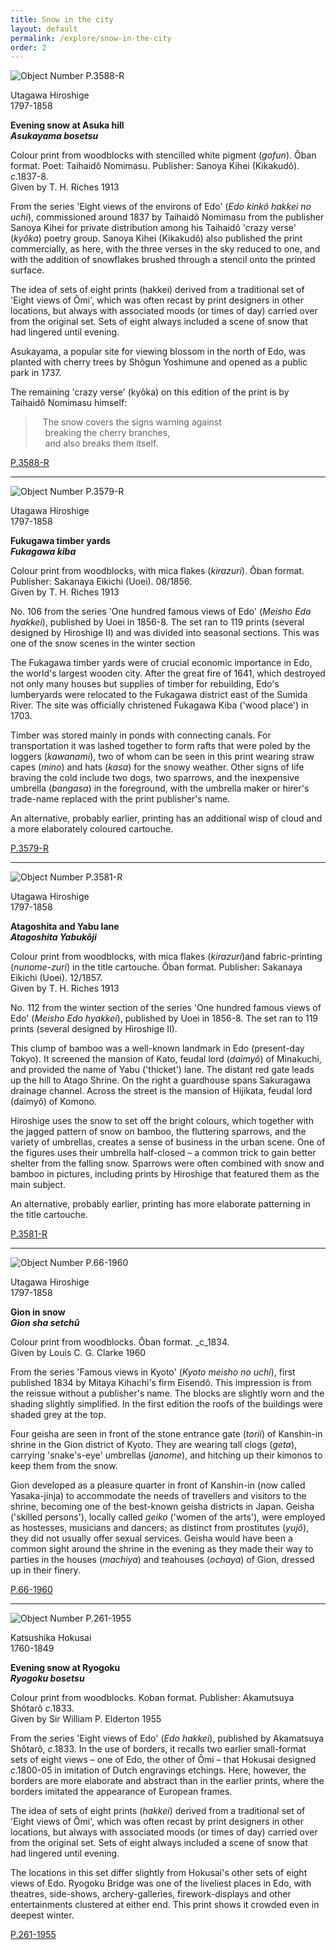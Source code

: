 ```yaml
---
title: Snow in the city
layout: default
permalink: /explore/snow-in-the-city
order: 2
---
```


 ![Object Number P.3588-R]({{site.baseurl}}/images/P.3588-R.jpg)   

Utagawa Hiroshige  
1797-1858

**Evening snow at Asuka hill**  
**_Asukayama bosetsu_**

Colour print from woodblocks with stencilled white pigment (_gofun_). Ôban format. Poet: Taihaidô Nomimasu. Publisher: Sanoya Kihei (Kikakudô). _c_.1837-8.  
Given by T. H. Riches 1913

From the series 'Eight views of the environs of Edo' (_Edo kinkô hakkei no uchi_), commissioned around 1837 by Taihaidô Nomimasu from the publisher Sanoya Kihei for private distribution among his Taihaidô 'crazy verse' (_kyôka_) poetry group. Sanoya Kihei (Kikakudô) also published the print commercially, as here, with the three verses in the sky reduced to one, and with the addition of snowflakes brushed through a stencil onto the printed surface.

The idea of sets of eight prints (hakkei) derived from a traditional set of 'Eight views of Ômi', which was often recast by print designers in other locations, but always with associated moods (or times of day) carried over from the original set. Sets of eight always included a scene of snow that had lingered until evening.

Asukayama, a popular site for viewing blossom in the north of Edo, was planted with cherry trees by Shôgun Yoshimune and opened as a public park in 1737.

The remaining 'crazy verse' (kyôka) on this edition of the print is by Taihaidô Nomimasu himself:

>   The snow covers the signs warning against  
    breaking the cherry branches,  
    and also breaks them itself.  

[P.3588-R]({{site.collection_url}}id/object/182517.html)



* * *

![Object Number P.3579-R]({{site.baseurl}}/images/P.3579-R.jpg)   

Utagawa Hiroshige  
1797-1858

**Fukugawa timber yards**  
**_Fukagawa kiba_**

Colour print from woodblocks, with mica flakes (_kirazuri_). Ôban format. Publisher: Sakanaya Eikichi (Uoei). 08/1856.  
Given by T. H. Riches 1913

No. 106 from the series 'One hundred famous views of Edo' (_Meisho Edo hyakkei_), published by Uoei in 1856-8. The set ran to 119 prints (several designed by Hiroshige II) and was divided into seasonal sections. This was one of the snow scenes in the winter section

The Fukagawa timber yards were of crucial economic importance in Edo, the world's largest wooden city. After the great fire of 1641, which destroyed not only many houses but supplies of timber for rebuilding, Edo's lumberyards were relocated to the Fukagawa district east of the Sumida River. The site was officially christened Fukagawa Kiba ('wood place') in 1703.

Timber was stored mainly in ponds with connecting canals. For transportation it was lashed together to form rafts that were poled by the loggers (_kawanami_), two of whom can be seen in this print wearing straw capes (_mino_) and hats (_kasa_) for the snowy weather. Other signs of life braving the cold include two dogs, two sparrows, and the inexpensive umbrella (_bangasa_) in the foreground, with the umbrella maker or hirer's trade-name replaced with the print publisher's name.

An alternative, probably earlier, printing has an additional wisp of cloud and a more elaborately coloured cartouche.

[P.3579-R]({{site.collection_url}}id/object/182511.html)



* * *


 ![Object Number P.3581-R]({{site.baseurl}}/images/P.3581-R.jpg)  

Utagawa Hiroshige  
1797-1858

**Atagoshita and Yabu lane**  
**_Atagoshita Yabukôji_**

Colour print from woodblocks, with mica flakes (_kirazuri_)and fabric-printing (_nunome-zuri_) in the title cartouche. Ôban format. Publisher: Sakanaya Eikichi (Uoei). 12/1857.  
Given by T. H. Riches 1913

No. 112 from the winter section of the series 'One hundred famous views of Edo' (_Meisho Edo hyakkei_), published by Uoei in 1856-8. The set ran to 119 prints (several designed by Hiroshige II).

This clump of bamboo was a well-known landmark in Edo (present-day Tokyo). It screened the mansion of Kato, feudal lord (_daimyô_) of Minakuchi, and provided the name of Yabu ('thicket') lane. The distant red gate leads up the hill to Atago Shrine. On the right a guardhouse spans Sakuragawa drainage channel. Across the street is the mansion of Hijikata, feudal lord (daimyô) of Komono.

Hiroshige uses the snow to set off the bright colours, which together with the jagged pattern of snow on bamboo, the fluttering sparrows, and the variety of umbrellas, creates a sense of business in the urban scene. One of the figures uses their umbrella half-closed – a common trick to gain better shelter from the falling snow. Sparrows were often combined with snow and bamboo in pictures, including prints by Hiroshige that featured them as the main subject.

An alternative, probably earlier, printing has more elaborate patterning in the title cartouche.

[P.3581-R]({{site.collection_url}}id/object/182512.html)



* * *


![Object Number P.66-1960]({{site.baseurl}}/images/P.66-1960.jpg)   

Utagawa Hiroshige  
1797-1858

**Gion in snow**  
**_Gion sha setchû_**

Colour print from woodblocks. Ôban format. _c_1834.  
Given by Louis C. G. Clarke 1960

From the series 'Famous views in Kyoto' (_Kyoto meisho no uchi_), first published 1834 by Mitaya Kihachi's firm Eisendô. This impression is from the reissue without a publisher's name. The blocks are slightly worn and the shading slightly simplified. In the first edition the roofs of the buildings were shaded grey at the top.

Four geisha are seen in front of the stone entrance gate (_torii_) of Kanshin-in shrine in the Gion district of Kyoto. They are wearing tall clogs (_geta_), carrying 'snake's-eye' umbrellas (_janome_), and hitching up their kimonos to keep them from the snow.

Gion developed as a pleasure quarter in front of Kanshin-in (now called Yasaka-jinja) to accommodate the needs of travellers and visitors to the shrine, becoming one of the best-known geisha districts in Japan. Geisha ('skilled persons'), locally called _geiko_ ('women of the arts'), were employed as hostesses, musicians and dancers; as distinct from prostitutes (_yujô_), they did not usually offer sexual services. Geisha would have been a common sight around the shrine in the evening as they made their way to parties in the houses (_machiya_) and teahouses (_ochaya_) of Gion, dressed up in their finery.

[P.66-1960]({{site.collection_url}}id/object/182748.html)



* * *


 ![Object Number P.261-1955]({{site.baseurl}}/images/P.261-1955.jpg)   

Katsushika Hokusai  
1760-1849

**Evening snow at Ryogoku**  
**_Ryogoku bosetsu_**

Colour print from woodblocks. Koban format. Publisher: Akamutsuya Shôtarô _c_.1833.  
Given by Sir William P. Elderton 1955

From the series 'Eight views of Edo' (_Edo hakkei_), published by Akamatsuya Shôtarô, _c_.1833. In the use of borders, it recalls two earlier small-format sets of eight views – one of Edo, the other of Ômi – that Hokusai designed _c_.1800-05 in imitation of Dutch engravings etchings. Here, however, the borders are more elaborate and abstract than in the earlier prints, where the borders imitated the appearance of European frames.

The idea of sets of eight prints (_hakkei_) derived from a traditional set of 'Eight views of Ômi', which was often recast by print designers in other locations, but always with associated moods (or times of day) carried over from the original set. Sets of eight always included a scene of snow that had lingered until evening.

The locations in this set differ slightly from Hokusai's other sets of eight views of Edo. Ryogoku Bridge was one of the liveliest places in Edo, with theatres, side-shows, archery-galleries, firework-displays and other entertainments clustered at either end. This print shows it crowded even in deepest winter.

[P.261-1955]({{site.collection_url}}id/object/182689.html)

